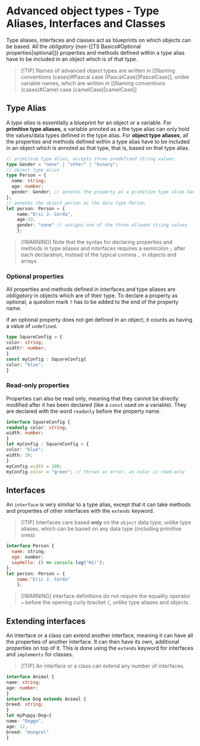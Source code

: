 # Advanced object types - Type Aliases, Interfaces and Classes

Type aliases, interfaces and classes act as  blueprints on which objects can be based. All the *obligatory* (non-[[TS Basics#Optional properties|optional]]) properties and methods defined within a type alias have to be included in an object which is of that type.

>[!TIP] Names of advanced object types are written in [[Naming conventions (cases)#Pascal case (PascalCase)|PascalCase]], unlike variable names, which are written in [[Naming conventions (cases)#Camel case (camelCase)|camelCase]]

## Type Alias

A *type alias* is essentially a blueprint for an object or a variable. 
For **primitive type aliases**, a variable annoted as a the type alias can only hold the values/data types defined in the type alias.
For **object type aliases**, all the properties and methods defined within a type alias have to be included in an object which is annoted as that type, that is, based on that type alias. 

```ts
// primitive type alias, accepts three predefined string values
type Gender = "none" | "other" | "binary";
// object type alias
type Person = {
  name: string;
  age: number;
  gender: Gender; // annotes the property as a primitive type alias Gender 
};
// annotes the object person as the data type Person
let person: Person = {
	name:"Eric J. Cerda",
	age:33,
	gender: "none" // assigns one of the three allowed string values
	};
```

>[!WARNING] Note that the syntax for declaring properties and methods in type aliases and interfaces requires a semicolon `;` after each declaration, instead of the typical comma `,` in objects and arrays.

### Optional properties

All properties and methods defined in interfaces and type aliases are *oblligatory* in objects which are of their type. To declare a property as optional, a question mark `?` has to be added to the end of the property name.

if an optional property does not get defined in an object, it counts as having a value of `undefined`.

```ts
type SquareConfig = {
color: string;
width?: number;
}
const myConfig : SquareConfig{
color: "blue";
}
```

### Read-only properties

Properties can also be read only, meaning that they cannot be directly modified after it has been declared (like a `const` used on a variable). 
They are declared with the word `readonly` before the property name.

```ts
interface SquareConfig {
readonly color: string;
width: number;
}
let myConfig : SquareConfig = {
color: "blue"; 
width: 20;
}
myConfig.width = 100;
myConfig.color = "green"; // throws an error, as color is read-only
```


## Interfaces

An `interface` is very similiar to a type alias, except that it can take methods and properties of other interfaces with the `extends` keyword. 

>[!TIP] Interfaces care based **only** on the `object` data type, unlike type aliases, which can be based on any data type (including primitive ones)

```js
interface Person {
  name: string;
  age: number;  
  sayHello: () => console.log("Hi!");
};
let person: Person = {
	name:"Eric J. Cerda"
	};
```

>[!WARNING] interface definitions do not require the equality operator `=` before the opening curly bracket `{`, unlike type aliases and objects.

## Extending interfaces

An interface or a class can *extend* another interface, meaning it can have all the properties of another interface. It can then have its own, additional properties on top of it.
This is done using the `extends` keyword for interfaces and `implements` for classes.

>[!TIP] An interface or a class can extend any number of interfaces.
 
```ts
interface Animal { 
name: string; 
age: number; 
} 
interface Dog extends Animal { 
breed: string; 
}
let myPuppy:Dog={
name: "Doggo",
age: 12,
breed: "mongrel"
}
```